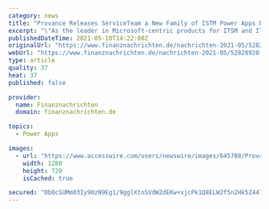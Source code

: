 ```yaml
---
category: news
title: "Provance Releases ServiceTeam a New Family of ISTM Power Apps Products"
excerpt: "\"As the leader in Microsoft-centric products for ITSM and ITAM, we developed ServiceTeam to work within a Microsoft Power Apps or Dynamics 365 environment,\" said Kelly Moodie, CEO of Provance."
publishedDateTime: 2021-05-10T14:22:00Z
originalUrl: "https://www.finanznachrichten.de/nachrichten-2021-05/52828920-provance-releases-serviceteam-a-new-family-of-istm-power-apps-products-200.htm"
webUrl: "https://www.finanznachrichten.de/nachrichten-2021-05/52828920-provance-releases-serviceteam-a-new-family-of-istm-power-apps-products-200.htm"
type: article
quality: 37
heat: 37
published: false

provider:
  name: Finanznachrichten
  domain: finanznachrichten.de

topics:
  - Power Apps

images:
  - url: "https://www.accesswire.com/users/newswire/images/645708/Provance-Shot.jpg"
    width: 1280
    height: 720
    isCached: true

secured: "DbOcSUMm03Iy90zN9Eg1/9gglXtnSVdWZdEKw+xjcPk1Q8ELW2f5n2Hk5Z447iXuLGqy6FQ6rnYP6UpOfB3OenyPzIvB8t9cj19Ss5Fpb/p6Nrv8WrjAvyQtgYk1c/D8yCIpZJPX3B6nRAjI09136pFeiNoE4IbGUvacwbd+aInbGI2Mu/xcWGfkv8Go7n/FgUE5IbVa8N08oPrvowUZMurOsVlJUBtJOLreDnL1ep5GbGG5Wwsq2zmY6BK2LvOzd9x/Z/rI9dSg7AQkyARhyN4xX5HELnVPVkzAmkvQvZAZ2LYeaNI7D3stE40dr6cIKfquAnjKJIu5Xv46tfMGSC6pst9ETkTR3zy+c/983ZY=;KDZjbQPVff6K0g4PvkPOVQ=="
---
```


